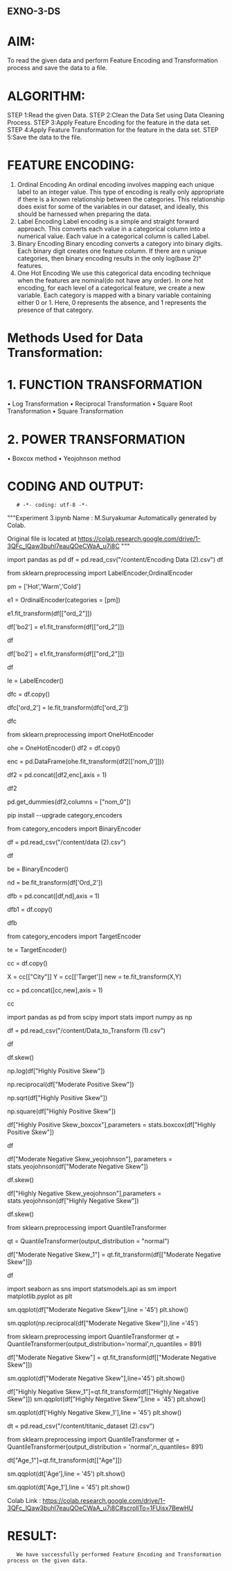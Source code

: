 ## EXNO-3-DS

# AIM:
To read the given data and perform Feature Encoding and Transformation process and save the data to a file.

# ALGORITHM:
STEP 1:Read the given Data.
STEP 2:Clean the Data Set using Data Cleaning Process.
STEP 3:Apply Feature Encoding for the feature in the data set.
STEP 4:Apply Feature Transformation for the feature in the data set.
STEP 5:Save the data to the file.

# FEATURE ENCODING:
1. Ordinal Encoding
An ordinal encoding involves mapping each unique label to an integer value. This type of encoding is really only appropriate if there is a known relationship between the categories. This relationship does exist for some of the variables in our dataset, and ideally, this should be harnessed when preparing the data.
2. Label Encoding
Label encoding is a simple and straight forward approach. This converts each value in a categorical column into a numerical value. Each value in a categorical column is called Label.
3. Binary Encoding
Binary encoding converts a category into binary digits. Each binary digit creates one feature column. If there are n unique categories, then binary encoding results in the only log(base 2)ⁿ features.
4. One Hot Encoding
We use this categorical data encoding technique when the features are nominal(do not have any order). In one hot encoding, for each level of a categorical feature, we create a new variable. Each category is mapped with a binary variable containing either 0 or 1. Here, 0 represents the absence, and 1 represents the presence of that category.

# Methods Used for Data Transformation:
  # 1. FUNCTION TRANSFORMATION
• Log Transformation
• Reciprocal Transformation
• Square Root Transformation
• Square Transformation
  # 2. POWER TRANSFORMATION
• Boxcox method
• Yeojohnson method

# CODING AND OUTPUT:
       # -*- coding: utf-8 -*-
"""Experiment 3.ipynb
Name : M.Suryakumar
Automatically generated by Colab.

Original file is located at
    https://colab.research.google.com/drive/1-3QFc_lQaw3buhl7eauQOeCWaA_u7i8C
"""

import pandas as pd
df = pd.read_csv("/content/Encoding Data (2).csv")
df

from sklearn.preprocessing import LabelEncoder,OrdinalEncoder

pm = ['Hot','Warm','Cold']

e1 = OrdinalEncoder(categories = [pm])

e1.fit_transform(df[["ord_2"]])

df['bo2'] = e1.fit_transform(df[["ord_2"]])

df

df['bo2'] = e1.fit_transform(df[["ord_2"]])

df

le = LabelEncoder()

dfc = df.copy()

dfc['ord_2'] = le.fit_transform(dfc['ord_2'])

dfc

from sklearn.preprocessing import OneHotEncoder

ohe = OneHotEncoder()
df2 = df.copy()

enc = pd.DataFrame(ohe.fit_transform(df2[['nom_0']]))

df2 = pd.concat([df2,enc],axis = 1)

df2

pd.get_dummies(df2,columns = ["nom_0"])

pip install --upgrade category_encoders

from category_encoders import BinaryEncoder

df = pd.read_csv("/content/data (2).csv")

df

be = BinaryEncoder()

nd = be.fit_transform(df['Ord_2'])

dfb = pd.concat([df,nd],axis = 1)

dfb1 = df.copy()

dfb

from category_encoders import TargetEncoder

te = TargetEncoder()

cc = df.copy()

X = cc[["City"]]
Y = cc[['Target']]
new = te.fit_transform(X,Y)

cc = pd.concat([cc,new],axis = 1)

cc

import pandas as pd
from scipy import stats
import numpy as np

df = pd.read_csv("/content/Data_to_Transform (1).csv")

df

df.skew()

np.log(df["Highly Positive Skew"])

np.reciprocal(df["Moderate Positive Skew"])

np.sqrt(df["Highly Positive Skew"])

np.square(df["Highly Positive Skew"])

df["Highly Positive Skew_boxcox"],parameters = stats.boxcox(df["Highly Positive Skew"])

df

df["Moderate Negative Skew_yeojohnson"], parameters = stats.yeojohnson(df["Moderate Negative Skew"])

df.skew()

df["Highly Negative Skew_yeojohnson"],parameters = stats.yeojohnson(df["Highly Negative Skew"])

df.skew()

from sklearn.preprocessing import QuantileTransformer

qt = QuantileTransformer(output_distribution = "normal")

df["Moderate Negative Skew_1"] = qt.fit_transform(df[["Moderate Negative Skew"]])

df

import seaborn as sns
import statsmodels.api as sm
import matplotlib.pyplot as plt

sm.qqplot(df["Moderate Negative Skew"],line = '45')
plt.show()

sm.qqplot(np.reciprocal(df["Moderate Negative Skew"]),line ='45')

from sklearn.preprocessing import QuantileTransformer
qt = QuantileTransformer(output_distribution='normal',n_quantiles = 891)

df["Moderate Negative Skew"] = qt.fit_transform(df[["Moderate Negative Skew"]])

sm.qqplot(df["Moderate Negative Skew"],line='45')
plt.show()

df["Highly Negative Skew_1"]=qt.fit_transform(df[["Highly Negative Skew"]])
sm.qqplot(df["Highly Negative Skew"],line = '45')
plt.show()

sm.qqplot(df['Highly Negative Skew_1'],line = '45')
plt.show()

dt = pd.read_csv("/content/titanic_dataset (2).csv")

from sklearn.preprocessing import QuantileTransformer
qt = QuantileTransformer(output_distribution = 'normal',n_quantiles= 891)

dt["Age_1"]=qt.fit_transform(dt[["Age"]])

sm.qqplot(dt['Age'],line = '45')
plt.show()

sm.qqplot(dt['Age_1'],line = '45')
plt.show()

Colab Link : https://colab.research.google.com/drive/1-3QFc_lQaw3buhl7eauQOeCWaA_u7i8C#scrollTo=1FUisx7BewHU
# RESULT:
       We have successfully performed Feature Encoding and Transformation process on the given data.

       
